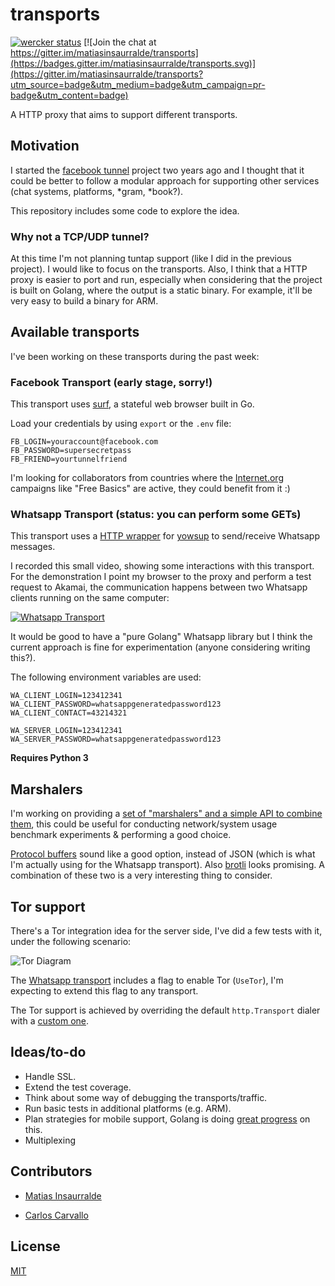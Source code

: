# transports

[![wercker status](https://app.wercker.com/status/8e1b0669d07cb25706624d2c2e7619e6/s/master "wercker status")](https://app.wercker.com/project/bykey/8e1b0669d07cb25706624d2c2e7619e6)
[![Join the chat at https://gitter.im/matiasinsaurralde/transports](https://badges.gitter.im/matiasinsaurralde/transports.svg)](https://gitter.im/matiasinsaurralde/transports?utm_source=badge&utm_medium=badge&utm_campaign=pr-badge&utm_content=badge)

A HTTP proxy that aims to support different transports.

## Motivation

I started the [facebook tunnel](https://github.com/matiasinsaurralde/facebook-tunnel) project two years ago and I thought that it could be better to follow a modular approach for supporting other services (chat systems, platforms, *gram, *book?).

This repository includes some code to explore the idea.

### Why not a TCP/UDP tunnel?

At this time I'm not planning tuntap support (like I did in the previous project). I would like to focus on the transports. Also, I think that a HTTP proxy is easier to port and run, especially when considering that the project is built on Golang, where the output is a static binary. For example, it'll be very easy to build a binary for ARM.

## Available transports

I've been working on these transports during the past week:

### Facebook Transport (early stage, sorry!)

This transport uses [surf](https://github.com/headzoo/surf), a stateful web browser built in Go.

Load your credentials by using ```export``` or the ```.env``` file:

```
FB_LOGIN=youraccount@facebook.com
FB_PASSWORD=supersecretpass
FB_FRIEND=yourtunnelfriend
```

I'm looking for collaborators from countries where the [Internet.org](https://info.internet.org/en/) campaigns like "Free Basics" are active, they could benefit from it :)

### Whatsapp Transport (status: you can perform some GETs)

This transport uses a [HTTP wrapper](https://github.com/matiasinsaurralde/yowsup-http-wrapper) for [yowsup](https://github.com/tgalal/yowsup) to send/receive Whatsapp messages.

I recorded this small video, showing some interactions with this transport. For the demonstration I point my browser to the proxy and perform a test request to Akamai, the communication happens between two Whatsapp clients running on the same computer:

[![Whatsapp Transport](https://img.youtube.com/vi/5KhS7fueK9k/0.jpg)](http://bit.ly/1TTu9wo)

It would be good to have a "pure Golang" Whatsapp library but I think the current approach is fine for experimentation (anyone considering writing this?).

The following environment variables are used:

```
WA_CLIENT_LOGIN=123412341
WA_CLIENT_PASSWORD=whatsappgeneratedpassword123
WA_CLIENT_CONTACT=43214321

WA_SERVER_LOGIN=123412341
WA_SERVER_PASSWORD=whatsappgeneratedpassword123
```

**Requires Python 3**

## Marshalers

I'm working on providing a [set of "marshalers" and a simple API to combine them](https://github.com/matiasinsaurralde/transports/tree/master/marshalers), this could be useful for conducting network/system usage benchmark experiments & performing a good choice.

[Protocol buffers](https://github.com/google/protobuf) sound like a good option, instead of JSON (which is what I'm actually using for the Whatsapp transport). Also [brotli](https://github.com/google/brotli) looks promising. A combination of these two is a very interesting thing to consider.

## Tor support

There's a Tor integration idea for the server side, I've did a few tests with it, under the following scenario:

![Tor Diagram](docs/tor_diagram.png)

The [Whatsapp transport](https://github.com/matiasinsaurralde/transports/blob/master/transport_whatsapp.go) includes a flag to enable Tor (```UseTor```), I'm expecting to extend this flag to any transport.

The Tor support is achieved by overriding the default ```http.Transport``` dialer with a [custom one](https://github.com/matiasinsaurralde/transports/blob/master/transport.go#L24).

## Ideas/to-do

* Handle SSL.
* Extend the test coverage.
* Think about some way of debugging the transports/traffic.
* Run basic tests in additional platforms (e.g. ARM).
* Plan strategies for mobile support, Golang is doing [great progress](https://github.com/golang/go/wiki/Mobile) on this.
* Multiplexing

## Contributors

* [Matias Insaurralde](https://github.com/matiasinsaurralde)

* [Carlos Carvallo](https://github.com/carloscarvallo)

## License

[MIT](https://github.com/matiasinsaurralde/transports/blob/master/LICENSE)

